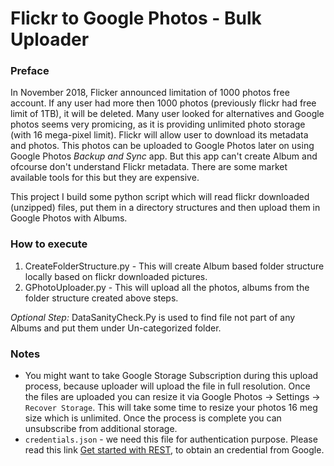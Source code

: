 # Flickr to Google Photos - Bulk Uploader
### Preface
In November 2018, Flicker announced limitation of 1000 photos free account. If any user had more then 1000 photos (previously flickr had free limit of 1TB), it will be deleted.
Many user looked for alternatives and Google photos seems very promicing, as it is providing unlimited photo storage (with 16 mega-pixel limit).
Flickr will allow user to download its metadata and photos. This photos can be uploaded to Google Photos later on using Google Photos _Backup and Sync_ app. But this app can't create Album and ofcourse don't understand Flickr metadata. There are some market available tools for this but they are expensive.
 
This project I build some python script which will read flickr downloaded (unzipped) files, put them in a directory structures and then upload them in Google Photos with Albums.


### How to execute
1. CreateFolderStructure.py - This will create Album based folder structure locally based on flickr downloaded pictures. 
2. GPhotoUploader.py - This will upload all the photos, albums from the folder structure created above steps.

_Optional Step:_ DataSanityCheck.Py is used to find file not part of any Albums and put them under Un-categorized
folder. 

### Notes
- You might want to take Google Storage Subscription during this upload process, because uploader will upload the file in full resolution. Once the files are uploaded you can resize it via Google Photos -> Settings -> `Recover Storage`. This will take some time to resize your photos 16 meg size which is unlimited. Once the process is complete you can unsubscribe from additional storage.
- `credentials.json` - we need this file for authentication purpose. Please read this link [Get started with REST](https://developers.google.com/photos/library/guides/get-started), to obtain an credential from Google. 
    
